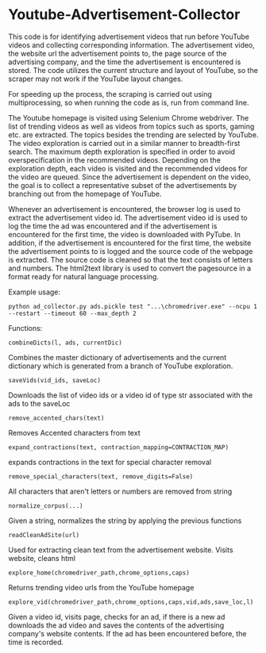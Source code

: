 # Youtube-Advertisement-Collector
This code is for identifying advertisement videos that run before YouTube videos  and collecting corresponding information. The advertisement video, the website url the advertisement points to, the page source of the advertising company, and the time the advertisement is encountered is stored. The code utilizes the current structure and layout of YouTube, so the scraper may not work if the YouTube layout changes.

For speeding up the process, the scraping is carried out using multiprocessing, so when running the code as is, run from command line.

The Youtube homepage is visited using Selenium Chrome webdriver. The list of trending videos as well as videos from topics such as sports, gaming etc. are extracted. The topics besides the trending are selected by YouTube. The video exploration is carried out in a similar manner to breadth-first search. The maximum depth exploration is specified in order to avoid overspecification in the recommended videos. Depending on the exploration depth, each video is visited and the recommended videos for the video are queued. Since the advertisement is dependent on the video, the goal is to collect a representative subset of the advertisements by branching out from the homepage of YouTube.

Whenever an advertisement is encountered, the browser log is used to extract the advertisement video id. The advertisement video id is used to log the time the ad was encountered and if the advertisement is encountered for the first time, the video is downloaded with PyTube. In addition, if the advertisement is encountered for the first time, the website the advertisement points to is logged and the source code of the webpage is extracted. The source code is cleaned so that the text consists of letters and numbers. The html2text library is used to convert the pagesource in a format ready for natural language processing.

Example usage:
	
	python ad_collector.py ads.pickle test "...\chromedriver.exe" --ncpu 1 --restart --timeout 60 --max_depth 2


Functions:
	
	combineDicts(l, ads, currentDic)
Combines the master dictionary of advertisements and the current dictionary which is generated from a branch of YouTube exploration.
	
	saveVids(vid_ids, saveLoc)
Downloads the list of video ids or a video id of type str associated with the ads to the saveLoc

	remove_accented_chars(text)
Removes Accented characters from text
	
	expand_contractions(text, contraction_mapping=CONTRACTION_MAP)
expands contractions in the text for special character removal
	
	remove_special_characters(text, remove_digits=False)
All characters that aren't letters or numbers are removed from string
	
	normalize_corpus(...)
Given a string, normalizes the string by applying the previous functions
	
	readCleanAdSite(url)
Used for extracting clean text from the advertisement website. Visits website, cleans html
	
	explore_home(chromedriver_path,chrome_options,caps)
Returns trending video urls from the YouTube homepage
	
	explore_vid(chromedriver_path,chrome_options,caps,vid,ads,save_loc,l)
Given a video id, visits page, checks for an ad, if there is a new ad downloads the ad video and saves the contents of the advertising company's website contents. If the ad has been encountered before, the time is recorded.


